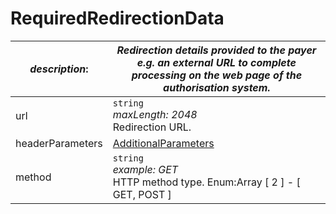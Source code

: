
# RequiredRedirectionData

| *description*:   | *Redirection details provided to the payer e.g. an external URL to complete processing on the web page of the authorisation system.*|
|----|----|
| url |    ``` string ```  <br/>  *maxLength: 2048* <br/>  Redirection URL.|
| headerParameters | [AdditionalParameters](?path=docs/schemas-md/AdditionalParameters.md)|
| method |    ``` string ```   <br/> *example: GET* <br/>  HTTP method type. Enum:Array [ 2 ] - [ GET, POST ]|




